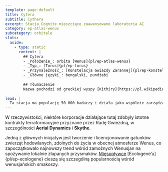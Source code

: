 ```yaml
---
template: page-default
title: Cytera
subtitle: Cythera
excerpt: Stacja Cognite mieszczące zaawansowane laboratoria AI
category: ep-atlas-wenus
subcategory: orbitale
slots:
  aside:
    - type: static
      content: |
        ## Cytera
        - _Położenie_: orbita [Wenus]{pl/ep-atlas-wenus}
        - _Typ_: [Torus]{pl/ep-torus}
        - _Przynależność_: [Konstelacja Gwiazdy Zarannej]{pl/ep-konstelacja-gwiazdy-zarannej}
        - _Główne języki_: bengalski, pundżabi
        
        ## Tłumaczenie
        Nazwa pochodzi od greckiej wyspy [Kithiry](https://pl.wikipedia.org/wiki/Kithira), historycznie nazywanej "Cytera". Wg mitologii greckiej nazwa odnosi się też do "gwiazdy miłości" - planety Wenus, nazwanej tak od wyspy Cytery.
        
lead: |
  Ta stacja ma populację 50 000 badaczy i działa jako wspólnie zarządzany park badawczy, w którym uczestniczy dziesiątki [hiperkorporacji]{pl/ep-hiperkorporacja} (głównie z [Konstelacji Gwiazdy Zarannej]{pl/ep-konstelacja-gwiazdy-zarannej}). Większość prac prowadzonych w tym habitacie koncentruje się na badaniach nad terraformowaniem Wenus i rywalizuje z podobnymi projektami prowadzonymi na [Octavii]{pl/ep-habitat-octavia} i [Gerlachu]{pl/ep-habitat-gerlach}.
---
```

W rzeczywistości, niektóre korporacje działające tutaj zdobyły istotne kontrakty terraformacyjne przyznane przez Radę Gwiezdną, w szczególności **Aerial Dynamics** i **Skythe**.

Jedną z głównych inicjatyw jest tworzenie i licencjonowanie gatunków zwierząt hodowlanych, zdolnych do życia w obecnej atmosferze Wenus, co zapoczątkowało najnowszy trend wśród zamożnych Wenusjan na spożywanie lokalnie złapanych przysmaków. [Mięsopływce](# "ang. blimpsteak beasts") [Ecologene’u]{pl/ep-ecologene} cieszą się szczególną popularnością wśród wenusjańskich smakoszy.
